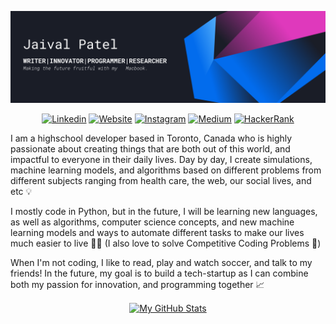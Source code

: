 
<p><img src="https://github.com/GEEGABYTE1/GEEGABYTE1/blob/main/Jaival%20Patel%20README%20Header.png" alt="Jaival Patel">
  <p align="center">
<a href="https://www.linkedin.com/in/jaivalpatel/"><img src="https://img.shields.io/badge/-Jaival Patel-510aed?style=for-the-badge&amp;logo=Linkedin&amp;logoColor=white&amp;link=https://www.linkedin.com/in/jaivalpatel/" alt="Linkedin"></a>
<a href="https://geegabyte1.github.io/jaivalpatel/"><img src="https://img.shields.io/badge/-~jaivalpatel-ff66ce?style=for-the-badge&amp;logoColor=white&amp;link=https://geegabyte1.github.io/jaivalpatel/" alt="Website"></a>
<a href="https://www.instagram.com/jaivalpatelll/"><img src="https://img.shields.io/badge/-jaivalpatell-df48ff?style=for-the-badge&amp;logo=Instagram&amp;logoColor=white&amp;link=https://www.instagram.com/jaivalpatelll/" alt="Instagram"></a>
<a href="https://pateljaival05.medium.com/"><img src="https://img.shields.io/badge/-pateljaival05-75caff?style=for-the-badge&amp;logo=Medium&amp;logoColor=black&amp;link=https://pateljaival05.medium.com/" alt="Medium"></a>
<a href="https://www.hackerrank.com/jpcan4"><img src="https://img.shields.io/badge/-jpcan4-026ced?style=for-the-badge&amp;logo=HackerRank&amp;logoColor=white&amp;link=https://www.hackerrank.com/jpcan4" alt="HackerRank"></a>
    </p>




I am a highschool developer based in Toronto, Canada who is highly passionate about creating things that are both out of this world, and impactful to everyone in their daily lives. Day by day, I create simulations, machine learning models, and algorithms based on different problems from different subjects ranging from health care, the web, our social lives, and etc 💡

I mostly code in Python, but in the future, I will be learning new languages, as well as algorithms, computer science concepts, and new machine learning models and ways to automate different tasks to make our lives much easier to live 🚶🏻 (I also love to solve Competitive Coding Problems 🧠)

When I'm not coding, I like to read, play and watch soccer, and talk to my friends! In the future, my goal is to build a tech-startup as I can combine both my passion for innovation, and programming together 📈

<p align="center">

<a href="https://github.com/GEEGABYTE1/GEEGABYTE1">
  <img align="center" src= https://github-readme-stats.vercel.app/api?username=GEEGABYTE1&show_icons=true&theme=dracula
username=GEEGABYTE1&show_icons=true&line_height=27&count_private=true&title_color=ffffff&text_color=c9cacc&icon_color=2bbc8a&bg_color=1d1f21" alt="My GitHub Stats" />
</a>

</p>






